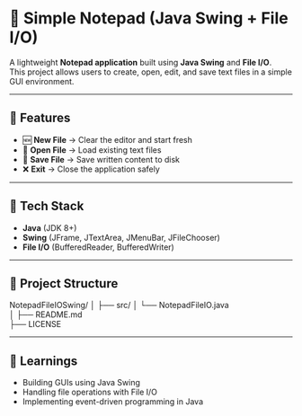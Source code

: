 # 📝 Simple Notepad (Java Swing + File I/O)

A lightweight **Notepad application** built using **Java Swing** and **File I/O**.  
This project allows users to create, open, edit, and save text files in a simple GUI environment.

---

## 🚀 Features
- 🆕 **New File** → Clear the editor and start fresh  
- 📂 **Open File** → Load existing text files  
- 💾 **Save File** → Save written content to disk  
- ❌ **Exit** → Close the application safely  

---

## 🔧 Tech Stack
- **Java** (JDK 8+)  
- **Swing** (JFrame, JTextArea, JMenuBar, JFileChooser)  
- **File I/O** (BufferedReader, BufferedWriter)  

---

## 📂 Project Structure
NotepadFileIOSwing/ 
│ 
├── src/ 
│    └── NotepadFileIO.java  
│ 
├── README.md    
├── LICENSE                      

---

## 📘 Learnings
- Building GUIs using Java Swing
- Handling file operations with File I/O
- Implementing event-driven programming in Java


